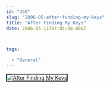 ```yaml
---
id: "450"
slug: "2006-05-after-finding-my-keys"
title: "After Finding My Keys"
date: 2006-05-11T07:05:48.000Z



tags:

  - "General"
---
```

<div class="sqs-html-content">
  <div style="float: left; margin-right: 10px; margin-bottom: 10px;"> <a href="http://www.flickr.com/photos/mclazarus/144507882/" title="After Finding My Keys"><img src="http://static.flickr.com/51/144507882_c34279841d_m.jpg" alt="After Finding My Keys" style="border: solid 2px #000000;" /></a>
</div>
<p><br clear="all" /></p>
</div>
